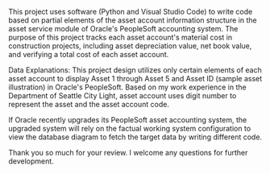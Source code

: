 This project uses software (Python and Visual Studio Code) to write code based on partial elements of the asset account information structure in the asset service module of Oracle's PeopleSoft accounting system. The purpose of this project tracks each asset account's material cost in construction projects, including asset depreciation value, net book value, and verifying a total cost of each asset account.

Data Explanations:
This project design utilizes only certain elements of each asset account to display Asset 1 through Asset 5 and Asset ID (sample asset illustration) in Oracle's PeopleSoft. Based on my work experience in the Department of Seattle City Light, asset account uses digit number to represent the asset and the asset account code.

If Oracle recently upgrades its PeopleSoft asset accounting system, the upgraded system will rely on the factual working system configuration to view the database diagram to fetch the target data by writing different code.

 
 Thank you so much for your review. I welcome any questions for further development.
